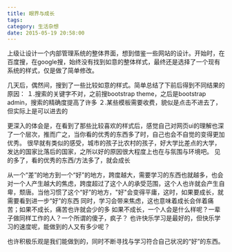 ```yaml
---
title: 眼界与成长
tags:
category: 生活杂想
date: 2015-05-19 20:58:00
---
```


上级让设计一个内部管理系统的整体界面，想到借鉴一些网站的设计。开始时，在百度搜，在google搜，始终没有找到如意的整体样式，最终还是选择了一个现有系统的样式，仅是做了简单修改。

几天后，偶然间，搜到了一些比较如意的样式。简单总结了下前后得到不同结果的原因：
１.搜索的关键字不对，之前搜bootstrap theme，之后是bootstrap admin，搜索的精确度提高了许多
２.某些模板需要收费，貌似是点击不进去了，但实际上是可以进去的

更深入的体会是，在看到了那些比较喜欢的样式后，感觉自己对网页ui的理解也深了一个层次，推而广之，当你看的优秀的东西多了时，自己也会不自觉的变得更加优秀。
很早就有类似的感受，城市的孩子比农村的孩子，好大学比差点的大学，发达的国家比落后的国家，之所以好的原因很大程度上也在与氛围与环境吧。
见的多了，看的优秀的东西/方法多了，就会成长

从一个“差”的地方到一个“好”的地方，跨度越大，需要学习的东西也就越多，也会对一个人产生越大的焦虑，跨度超过了这个人的承受范围，这个人也许就会产生自卑，颓唐。当他习惯了这个“好”的地方，"好"会变得平庸，这时，如果要成长，就需要看到进一步“好”的东西
同时，学习会带来焦虑，这也意味着成长会伴着痛苦；如果不成长，痛苦也许就会少的多
如果不成长，一个人会是什么样呢？一辈子做同样工作的人？一个所谓的傻子，疯子？
也许快乐学习是最好的，但快乐学习的速度呢，能做到的人又有多少呢？

也许积极乐观是我们能做到的，同时不断寻找与学习符合自己状况的“好”的东西。